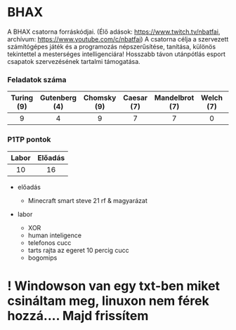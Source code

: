 # BHAX

A BHAX csatorna forráskódjai. 
(Élő adások: https://www.twitch.tv/nbatfai, archívum: https://www.youtube.com/c/nbatfai)
A csatorna célja a szervezett számítógépes játék és a programozás népszerűsítése, tanítása, különös tekintettel a mesterséges intelligenciára! 
Hosszabb távon utánpótlás esport csapatok szervezésének tartalmi támogatása. 


### Feladatok száma
| Turing (9) | Gutenberg (4) | Chomsky (9) | Caesar (7) | Mandelbrot (7) | Welch (7) | Conway (5) | Schwarzenegger (4) | Chaitin (4) |
| :--------: | :-----------: | :---------: | :--------: | :------------: | :-------: | :--------: | :----------------: | :---------: |
|     9      |       4       |      9      |     7      |       7        |     0     |     0      |         0          |      0      |

### P1TP pontok
| Labor | Előadás |
| :---: | :-----: |
|  10   |   16    |

- előadás
  - Minecraft smart steve 21 rf & magyarázat

- labor
    - XOR 
    - human inteligence
    - telefonos cucc
    - tarts rajta az egeret 10 percig cucc
    - bogomips

# ! Windowson van egy txt-ben miket csináltam meg, linuxon nem férek hozzá.... Majd frissítem
